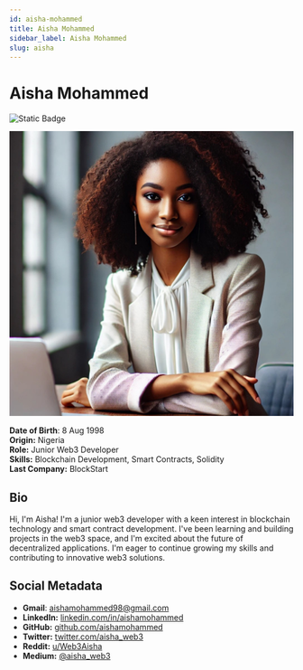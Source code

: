 ```yaml
---
id: aisha-mohammed
title: Aisha Mohammed
sidebar_label: Aisha Mohammed
slug: aisha
---
```


# Aisha Mohammed

![Static Badge](https://img.shields.io/badge/Not%20Ready-no?color=ff0000)

<img src="/img/aisha-mohammed.jpeg" class="avatar__photo avatar__photo--xl" />

**Date of Birth**: 8 Aug 1998  
**Origin:** Nigeria  
**Role:** Junior Web3 Developer  
**Skills:** Blockchain Development, Smart Contracts, Solidity  
**Last Company:** BlockStart

## Bio

Hi, I'm Aisha! I'm a junior web3 developer with a keen interest in blockchain technology and smart contract development. I've been learning and building projects in the web3 space, and I'm excited about the future of decentralized applications. I'm eager to continue growing my skills and contributing to innovative web3 solutions.

## Social Metadata

- **Gmail**: aishamohammed98@gmail.com
- **LinkedIn:** [linkedin.com/in/aishamohammed](https://linkedin.com/in/aishamohammed)
- **GitHub:** [github.com/aishamohammed](https://github.com/aishamohammed)
- **Twitter:** [twitter.com/aisha_web3](https://twitter.com/aisha_web3)
- **Reddit:** [u/Web3Aisha](https://www.reddit.com/user/Web3Aisha)
- **Medium:** [@aisha_web3](https://medium.com/@aisha_web3)
